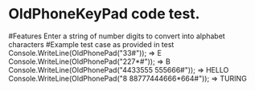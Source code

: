# OldPhoneKeyPad code test.

#Features
Enter a string of number digits to convert into alphabet characters
#Example test case as provided in test
Console.WriteLine(OldPhonePad("33#")); => E
Console.WriteLine(OldPhonePad("227*#")); => B
Console.WriteLine(OldPhonePad("4433555 555666#")); => HELLO
Console.WriteLine(OldPhonePad("8 88777444666*664#")); => TURING
